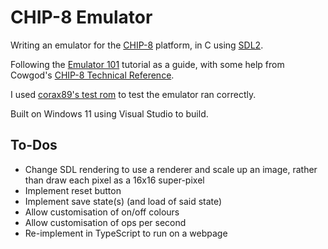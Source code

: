 # CHIP-8 Emulator

Writing an emulator for the [CHIP-8](https://en.wikipedia.org/wiki/CHIP-8) platform, in C using [SDL2](https://libsdl.org/).

Following the [Emulator 101](http://www.emulator101.com/welcome.html) tutorial as a guide, with some help from Cowgod's [CHIP-8 Technical Reference](http://devernay.free.fr/hacks/chip8/C8TECH10.HTM).

I used [corax89's test rom](https://github.com/corax89/chip8-test-rom) to test the emulator ran correctly.

Built on Windows 11 using Visual Studio to build.

## To-Dos

* Change SDL rendering to use a renderer and scale up an image, rather than draw each pixel as a 16x16 super-pixel
* Implement reset button
* Implement save state(s) (and load of said state)
* Allow customisation of on/off colours
* Allow customisation of ops per second
* Re-implement in TypeScript to run on a webpage

